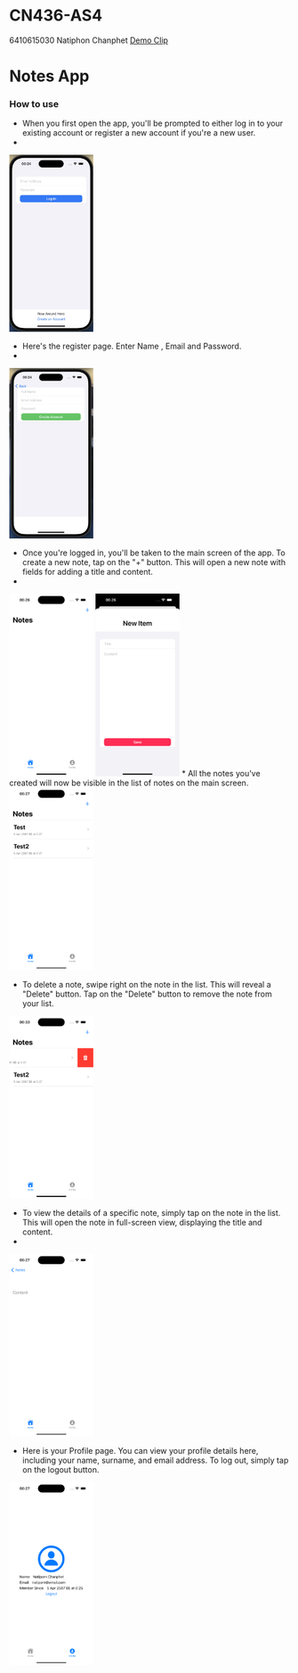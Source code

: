 # CN436-AS4
6410615030 Natiphon Chanphet
[Demo Clip]()

# Notes App

### How to use
* When you first open the app, you'll be prompted to either log in to your existing account or register a new account if you're a new user.
* 
<img src="media/startPage.jpg" width = 30%>

* Here's the register page. Enter Name , Email and Password.
* 
<img src="media/Register.jpg" width = 30%>

* Once you're logged in, you'll be taken to the main screen of the app. To create a new note, tap on the "+" button. This will open a new note with fields for adding a title and content.
* 
<img src="media/Login.png" width = 30%>

<img src="media/newNotes.png" width = 30%>
* All the notes you've created will now be visible in the list of notes on the main screen.

<img src="media/Lists.png" width = 30%>

* To delete a note, swipe right on the note in the list. This will reveal a "Delete" button.
  Tap on the "Delete" button to remove the note from your list.

<img src="media/delete.png" width = 30%>

* To view the details of a specific note, simply tap on the note in the list. This will open the note in full-screen view, displaying the title and content.
* 
<img src="media/detail.png" width = 30%>

* Here is your Profile page. You can view your profile details here, including your name, surname, and email address. To log out, simply tap on the logout button.
  
<img src="media/Profile.png" width = 30%>
